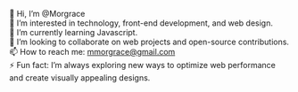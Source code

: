 

👋 Hi, I’m @Morgrace  
👀 I’m interested in technology, front-end development, and web design.  
🌱 I’m currently learning Javascript.  
💞️ I’m looking to collaborate on web projects and open-source contributions.  
📫 How to reach me: [mmorgrace@gmail.com](mailto:mmorgrace@gmail.com)    
⚡ Fun fact: I’m always exploring new ways to optimize web performance and create visually appealing designs.
